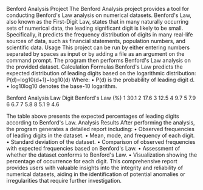 Benford Analysis Project
The Benford Analysis project provides a tool for conducting Benford's Law analysis on numerical datasets. Benford's Law, also known as the First-Digit Law, states that in many naturally occurring sets of numerical data, the leading significant digit is likely to be small. Specifically, it predicts the frequency distribution of digits in many real-life sources of data, such as financial statements, population numbers, and scientific data.
Usage
This project can be run by either entering numbers separated by spaces as input or by adding a file as an argument on the command prompt. The program then performs Benford's Law analysis on the provided dataset.
Calculation Formulas
Benford's Law predicts the expected distribution of leading digits based on the logarithmic distribution:
P(d)=log10(d+1)−log10(d)
Where:
•	P(d) is the probability of leading digit d.
•	log10log10 denotes the base-10 logarithm.

Benford Analysis Law
Digit	Benford's Law (%)
1	30.1
2	17.6
3	12.5
4	9.7
5	7.9
6	6.7
7	5.8
8	5.1
9	4.6

The table above presents the expected percentages of leading digits according to Benford's Law.
Analysis Results
After performing the analysis, the program generates a detailed report including:
•	Observed frequencies of leading digits in the dataset.
•	Mean, mode, and frequency of each digit.
•	Standard deviation of the dataset.
•	Comparison of observed frequencies with expected frequencies based on Benford's Law.
•	Assessment of whether the dataset conforms to Benford's Law.
•	Visualization showing the percentage of occurrence for each digit.
This comprehensive report provides users with valuable insights into the integrity and reliability of numerical datasets, aiding in the identification of potential anomalies or irregularities that require further investigation.

